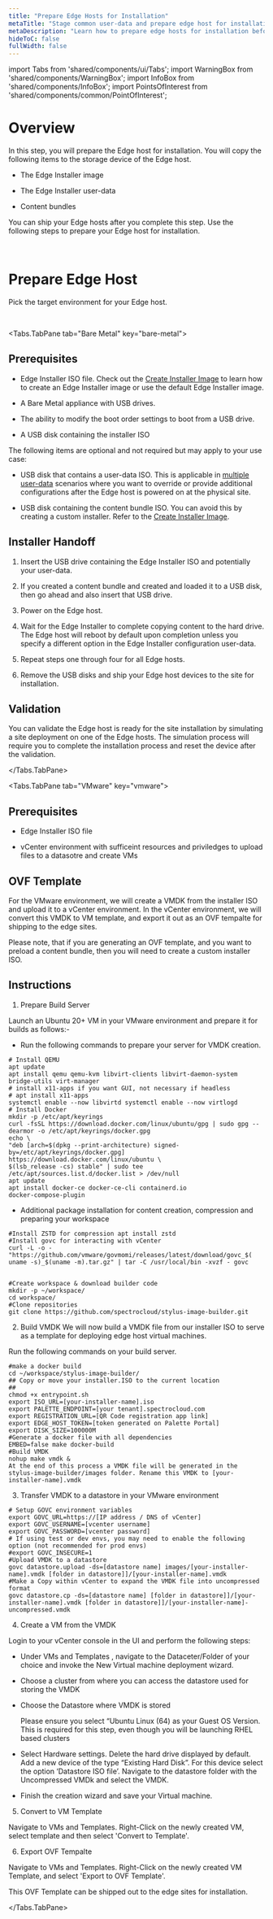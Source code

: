 ```yaml
---
title: "Prepare Edge Hosts for Installation"
metaTitle: "Stage common user-data and prepare edge host for installation"
metaDescription: "Learn how to prepare edge hosts for installation before shipping them out to site for site installation"
hideToC: false
fullWidth: false
---
```


import Tabs from 'shared/components/ui/Tabs';
import WarningBox from 'shared/components/WarningBox';
import InfoBox from 'shared/components/InfoBox';
import PointsOfInterest from 'shared/components/common/PointOfInterest';

# Overview

In this step, you will prepare the Edge host for installation. You will copy the following items to the storage device of the Edge host.
- The Edge Installer image 


- The Edge Installer user-data 


- Content bundles 

You can ship your Edge hosts after you complete this step. Use the following steps to prepare your Edge host for installation.

<br />

# Prepare Edge Host

Pick the target environment for your Edge host.

<br />

<Tabs identifier="environment">

<Tabs.TabPane tab="Bare Metal" key="bare-metal">

## Prerequisites

- Edge Installer ISO file. Check out the [Create Installer Image](/clusters/edge/site-deployment/installer) to learn how to create an Edge Installer image or use the default Edge Installer image.

- A Bare Metal appliance with USB drives.


- The ability to modify the boot order settings to boot from a USB drive.


- A USB disk containing the installer ISO


The following items are optional and not required but may apply to your use case:

- USB disk that contains a user-data ISO. This is applicable in [multiple user-data](/clusters/edge/site-deployment/prepare-edge-configuration#multipleuser-datausecase) scenarios where you want to override or provide additional configurations after the Edge host is powered on at the physical site.


- USB disk containing the content bundle ISO. You can avoid this by creating a custom installer. Refer to the [Create Installer Image](/clusters/edge/site-deployment/stage).



## Installer Handoff

1. Insert the USB drive containing the Edge Installer ISO and potentially your user-data.


2. If you created a content bundle and created and loaded it to a USB disk, then go ahead and also insert that USB drive. 


3. Power on the Edge host.


4. Wait for the Edge Installer to complete copying content to the hard drive. The Edge host will reboot by default upon completion unless you specify a different option in the Edge Installer configuration user-data.

5. Repeat steps one through four for all Edge hosts.


6. Remove the USB disks and ship your Edge host devices to the site for installation.


## Validation

You can validate the Edge host is ready for the site installation by simulating a site deployment on one of the Edge hosts. The simulation process will require you to complete the installation process and reset the device after the validation.

</Tabs.TabPane>

<Tabs.TabPane tab="VMware" key="vmware">

## Prerequisites

- Edge Installer ISO file

- vCenter environment with sufficeint resources and priviledges to upload files to a datasotre and create VMs

## OVF Template

For the VMware environment, we will create a VMDK from the installer ISO and upload it to a vCenter environment. In the vCenter environment, we will convert this VMDK to VM template, and export it out as an OVF tempalte for shipping to the edge sites.

Please note, that if you are generating an OVF template, and you want to preload a content bundle, then you will need to create a custom installer ISO.



## Instructions

1. Prepare Build Server

Launch an Ubuntu 20+ VM in your VMware environment and prepare it for builds as follows:-

- Run the following commands to prepare your server for VMDK creation.

```
# Install QEMU
apt update
apt install qemu qemu-kvm libvirt-clients libvirt-daemon-system bridge-utils virt-manager
# install x11-apps if you want GUI, not necessary if headless
# apt install x11-apps
systemctl enable --now libvirtd systemctl enable --now virtlogd
# Install Docker
mkdir -p /etc/apt/keyrings
curl -fsSL https://download.docker.com/linux/ubuntu/gpg | sudo gpg --dearmor -o /etc/apt/keyrings/docker.gpg
echo \
"deb [arch=$(dpkg --print-architecture) signed-by=/etc/apt/keyrings/docker.gpg] https://download.docker.com/linux/ubuntu \
$(lsb_release -cs) stable" | sudo tee /etc/apt/sources.list.d/docker.list > /dev/null
apt update
apt install docker-ce docker-ce-cli containerd.io
docker-compose-plugin
```

- Additional package installation for content creation, compression and preparing your workspace

```
#Install ZSTD for compression apt install zstd
#Install govc for interacting with vCenter
curl -L -o - "https://github.com/vmware/govmomi/releases/latest/download/govc_$( uname -s)_$(uname -m).tar.gz" | tar -C /usr/local/bin -xvzf - govc


#Create workspace & download builder code
mkdir -p ~/workspace/
cd workspace/ 
#Clone repositories
git clone https://github.com/spectrocloud/stylus-image-builder.git
```

2. Build VMDK
We will now build a VMDK file from our installer ISO to serve as a template for deploying edge host virtual machines.

Run the following commands on your build server.

```
#make a docker build
cd ~/workspace/stylus-image-builder/
## Copy or move your installer.ISO to the current location
##
chmod +x entrypoint.sh
export ISO_URL=[your-installer-name].iso
export PALETTE_ENDPOINT=[your tenant].spectrocloud.com
export REGISTRATION_URL=[QR Code registration app link]
export EDGE_HOST_TOKEN=[token generated on Palette Portal]
export DISK_SIZE=100000M
#Generate a docker file with all dependencies 
EMBED=false make docker-build
#Build VMDK
nohup make vmdk &
At the end of this process a VMDK file will be generated in the stylus-image-builder/images folder. Rename this VMDK to [your-installer-name].vmdk
```

3. Transfer VMDK to a datastore in your VMware environment

```
# Setup GOVC environment variables
export GOVC_URL=https://[IP address / DNS of vCenter] 
export GOVC_USERNAME=[vcenter username]
export GOVC_PASSWORD=[vcenter password]
# If using test or dev envs, you may need to enable the following option (not recommended for prod envs)
#export GOVC_INSECURE=1
#Upload VMDK to a datastore
govc datastore.upload -ds=[datastore name] images/[your-installer-name].vmdk [folder in datastore]]/[your-installer-name].vmdk
#Make a Copy within vCenter to expand the VMDK file into uncompressed format
govc datastore.cp -ds=[datastore name] [folder in datastore]]/[your-installer-name].vmdk [folder in datastore]]/[your-installer-name]-uncompressed.vmdk
```

4. Create a VM from the VMDK

Login to your vCenter console in the UI and perform the following steps:

- Under VMs and Templates , navigate to the Dataceter/Folder of your choice and invoke the New Virtual machine deployment wizard.

- Choose a cluster from where you can access the datastore used for storing the VMDK
- Choose the Datastore where VMDK is stored

  Please ensure you select “Ubuntu Linux (64) as your Guest OS Version. This is required for this step, even though you will be launching RHEL based clusters

- Select Hardware settings. Delete the hard drive displayed by default. Add a new device of the type “Existing Hard Disk”. For this device select the option ‘Datastore ISO file’. Navigate to the datastore folder with the Uncompressed VMDk and select the VMDK.

- Finish the creation wizard and save your Virtual machine.

5. Convert to VM Template

Navigate to VMs and Templates. Right-Click on the newly created VM, select template and then select 'Convert to Template'.

6. Export OVF Tempalte

Navigate to VMs and Templates. Right-Click on the newly created VM Template, and select 'Export to OVF Template'.

This OVF Template can be shipped out to the edge sites for installation.

</Tabs.TabPane>

</Tabs>
